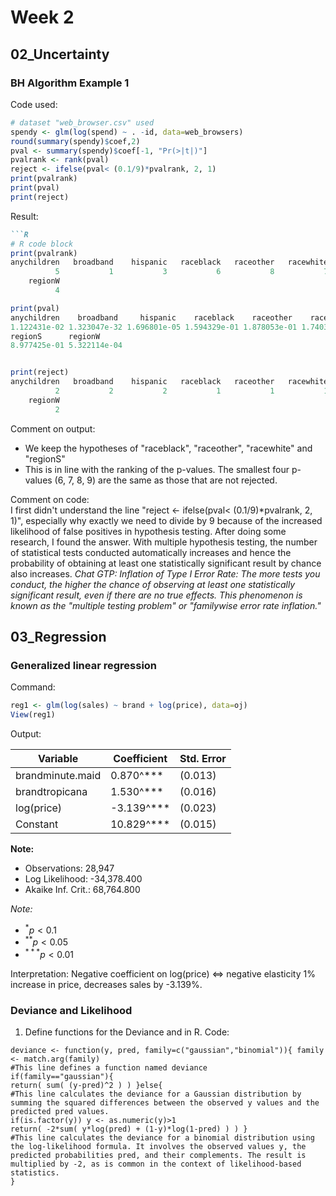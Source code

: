# Week 2
## 02_Uncertainty
### BH Algorithm Example 1 
Code used: 
```R
# dataset "web_browser.csv" used
spendy <- glm(log(spend) ~ . -id, data=web_browsers)
round(summary(spendy)$coef,2)
pval <- summary(spendy)$coef[-1, "Pr(>|t|)"]
pvalrank <- rank(pval)
reject <- ifelse(pval< (0.1/9)*pvalrank, 2, 1)
print(pvalrank)
print(pval)
print(reject)
```
Result:
```markdown
```R
# R code block
print(pvalrank)
anychildren   broadband    hispanic   raceblack   raceother   racewhite    regionNE     regionS 
          5           1           3           6           8           7           2           9 
    regionW 
          4

print(pval)
anychildren    broadband     hispanic    raceblack    raceother    racewhite     regionNE 
1.122431e-02 1.323047e-32 1.696801e-05 1.594329e-01 1.878053e-01 1.740374e-01 6.440516e-07 
regionS      regionW 
8.977425e-01 5.322114e-04


print(reject)
anychildren   broadband    hispanic   raceblack   raceother   racewhite    regionNE     regionS 
          2           2           2           1           1           1           2           1 
    regionW 
          2 

```
Comment on output:
- We keep the hypotheses of "raceblack", "raceother", "racewhite" and "regionS"
- This is in line with the ranking of the p-values. The smallest four p-values (6, 7, 8, 9) are the same as those that are not rejected.

Comment on code:  
I first didn't understand the line "reject <- ifelse(pval< (0.1/9)*pvalrank, 2, 1)", especially why exactly we need to divide by 9 because of the increased likelihood of false positives in hypothesis testing. After doing some research, I found the answer. With multiple hypothesis testing, the number of statistical tests conducted automatically increases and hence the probability of obtaining at least one statistically significant result by chance also increases. 
*Chat GTP: Inflation of Type I Error Rate: The more tests you conduct, the higher the chance of observing at least one statistically significant result, even if there are no true effects. This phenomenon is known as the "multiple testing problem" or "familywise error rate inflation."*

## 03_Regression
### Generalized linear regression
Command:
```R
reg1 <- glm(log(sales) ~ brand + log(price), data=oj)
View(reg1)

```

Output: 

| Variable           | Coefficient | Std. Error |
|--------------------|-------------|------------|
| brandminute.maid   | 0.870^***    | (0.013)    |
| brandtropicana     | 1.530^***    | (0.016)    |
| log(price)         | -3.139^***   | (0.023)    |
| Constant           | 10.829^***   | (0.015)    |

**Note:**
- Observations: 28,947
- Log Likelihood: -34,378.400
- Akaike Inf. Crit.: 68,764.800

*Note:*
- $^{*}p<0.1$
- $^{**}p<0.05$
- $^{***}p<0.01$

Interpretation:
Negative coefficient on log(price) <=> negative elasticity 1% increase in price, decreases sales by -3.139%. 


### Deviance and Likelihood
1. Define functions for the Deviance and in R.
Code:

```
deviance <- function(y, pred, family=c("gaussian","binomial")){ family <- match.arg(family)
#This line defines a function named deviance
if(family=="gaussian"){
return( sum( (y-pred)^2 ) ) }else{
#This line calculates the deviance for a Gaussian distribution by summing the squared differences between the observed y values and the predicted pred values.
if(is.factor(y)) y <- as.numeric(y)>1
return( -2*sum( y*log(pred) + (1-y)*log(1-pred) ) ) }
#This line calculates the deviance for a binomial distribution using the log-likelihood formula. It involves the observed values y, the predicted probabilities pred, and their complements. The result is multiplied by -2, as is common in the context of likelihood-based statistics.
}
```
























